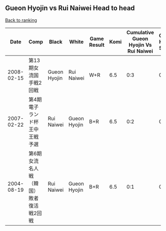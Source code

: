 ## Gueon Hyojin vs Rui Naiwei Head to head

[Back to ranking](../../index.md)




| **Date** | **Comp** | **Black** | **White** | **Game Result** | **Komi** | **Cumulative Gueon Hyojin Vs Rui Naiwei** | **Gueon Hyojin Streak** | **Rui Naiwei Streak** | 
| --- | --- | --- | --- | --- | --- | --- | --- | --- |
| 2008-02-15 | 第13期女流国手戦2回戦 | Gueon Hyojin | Rui Naiwei | W+R | 6.5 | 0:3 | 0 | 3 | 
| 2007-02-22 | 第4期電子ランド杯王中王戦予選 | Rui Naiwei | Gueon Hyojin | B+R | 6.5 | 0:2 | 0 | 2 | 
| 2004-08-19 | 第6期女流名人戦（韓国）敗者復活戦2回戦 | Rui Naiwei | Gueon Hyojin | B+R | 6.5 | 0:1 | 0 | 1 |





